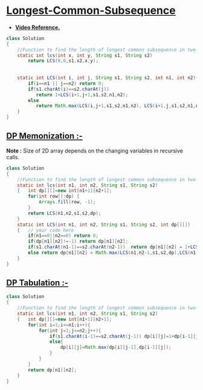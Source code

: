 # **[Longest-Common-Subsequence](https://practice.geeksforgeeks.org/problems/longest-common-subsequence-1587115620/1#)**
- **[Video Reference.](https://youtu.be/4Urd0a0BNng)**
```java
class Solution
{
    //Function to find the length of longest common subsequence in two strings.
    static int lcs(int x, int y, String s1, String s2)
        return LCS(0,0,s1,s2,x,y);
    
    
    static int LCS(int i, int j, String s1, String s2, int n1, int n2){
	    if(i==n1 || j==n2) return 0;
	    if(s1.charAt(i)==s2.charAt(j))
	       return 1+LCS(i+1,j+1,s1,s2,n1,n2);
	    else
	       return Math.max(LCS(i,j+1,s1,s2,n1,n2), LCS(i+1,j,s1,s2,n1,n2));
	}    
}
```
## [**DP Memonization :-**](https://youtu.be/g_hIx4yn9zg)
**Note :** Size of 2D array depends on the changing variables in recursive calls.
```java
class Solution
{
    //Function to find the length of longest common subsequence in two strings.
    static int lcs(int n1, int n2, String s1, String s2)
    {   int dp[][]=new int[n1+1][n2+1];
        for(int row[]:dp) {
    		Arrays.fill(row, -1);
    	}
		return LCS(n1,n2,s1,s2,dp);
    }
    static int LCS(int n1, int n2, String s1, String s2, int dp[][])
    {   // your code here
        if(n1==0||n2==0) return 0;
        if(dp[n1][n2]!=-1) return dp[n1][n2];
        if(s1.charAt(n1-1)==s2.charAt(n2-1))  return dp[n1][n2] = 1+LCS(n1-1,n2-1,s1,s2,dp);
        else return dp[n1][n2] = Math.max(LCS(n1,n2-1,s1,s2,dp),LCS(n1-1,n2,s1,s2,dp));
    }
}
```
## [**DP Tabulation :-**](https://youtu.be/hR3s9rGlMTU)
```java
class Solution
{
    //Function to find the length of longest common subsequence in two strings.
    static int lcs(int n1, int n2, String s1, String s2)
    {   int dp[][]=new int[n1+1][n2+1];
        for(int i=1;i<=n1;i++){
            for(int j=1;j<=n2;j++){
                if(s1.charAt(i-1)==s2.charAt(j-1)) dp[i][j]=1+dp[i-1][j-1];
                else{
                    dp[i][j]=Math.max(dp[i][j-1],dp[i-1][j]);
                }
            }
        }
		return dp[n1][n2];
    }
}
```
